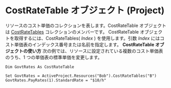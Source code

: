 
# CostRateTable オブジェクト (Project)



リソースのコスト単価のコレクションを表します。CostRateTable オブジェクトは [CostRateTables](f08a0a0c-d7ef-f315-5435-804897d5158a.md) コレクションのメンバーです。
CostRateTable オブジェクトを取得するには、CostRateTables( _Index_ ) を使用します。引数 _Index_ にはコスト単価表のインデックス番号または名前を指定します。
 **CostRateTable オブジェクトの使い方**
次の例では、リソースに設定されている複数のコスト単価表のうち、1 つの単価表の標準単価を変更します。



```
Dim GovtRates As CostRateTable 
 
Set GovtRates = ActiveProject.Resources("Bob").CostRateTables("B") 
GovtRates.PayRates(1).StandardRate = "$10/h"
```

